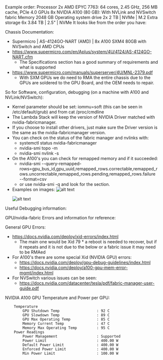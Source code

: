 
Example order:
Processor   2x AMD EPYC 7763: 64 cores, 2.45 GHz, 256 MB cache, PCIe 4.0
GPUs    8x NVIDIA A100 (80 GB): With NVLink and NVSwitch fabric
Memory  2048 GB
Operating system drive  2x 2 TB | NVMe | M.2
Extra storage   6x 3.84 TB | 2.5" | NVMe
It looks like from the order you have:

Chassis Documentation:
- Supermicro | AS-4124GO-NART (AMD) | 8x A100 SXM4 80GB with NVSwitch and AMD CPUs
- https://www.supermicro.com/en/Aplus/system/4U/4124/AS-4124GO-NART.cfm
   *  The Specifications section has a good summary of requirements and what is supported
- https://www.supermicro.com/manuals/superserver/4U/MNL-2379.pdf
   * With SXM GPUs we do need to RMA the entire chassis due to the GPUs are soldered to the GPU Board, and the OEM needs to repair.

So for Software, configuration, debugging (on a machine with A100 and NVLink/NVSwitch):
- Kernel parameter should be set:  iommu=soft (this can be seen in /etc/default/grub) and from cat /proc/cmdline
- The Lambda Stack will keep the version of NVIDIA Driver matched with nvidia-fabricmanager. 
- If you choose to  install other drivers, just make sure the Driver version is the same as the nvidia-fabricmanager version.
- You can check on the status of the fabric manager and nvlinks with:
   * systemctl status nvidia-fabricmanager
   * nvidia-smi topo -m
   * nvidia-smi nvlink -s
- On the A100's you can check for remapped memory and if it succeeded:
   * nvidia-smi --query-remapped-rows=gpu_bus_id,gpu_uuid,remapped_rows.correctable,remapped_rows.uncorrectable,remapped_rows.pending,remapped_rows.failure --format=csv
   *  or use nvidia-smi -q and look for the section.
 - Examples on images:
![alt text](https://github.com/markwdalton/lambdalabs/blob/main/documentation/GPUs/NVIDIA-GPU-Remapping-worked.png "Remapping Worked")</p>
![alt text](https://github.com/markwdalton/lambdalabs/blob/main/documentation/GPUs/NVIDIA-GPU-Remapping-failure.png "Remapping Failed")</p>

Useful Debugging information:

GPU/nvidia-fabric Errors and information for reference:</p>
General GPU Errors:
- https://docs.nvidia.com/deploy/xid-errors/index.html
    * The main one would be Xid 79 * a reboot is needed to recover, but if it repeats and it is not due to the below or a fabric issue it may need to be RMAed
- For A100's there are some special Xid (NVIDIA GPU) errors:
    * https://docs.nvidia.com/deploy/gpu-debug-guidelines/index.html
    * https://docs.nvidia.com/deploy/a100-gpu-mem-error-mgmt/index.html
- For NVSwitch various issues can be seen:
    * https://docs.nvidia.com/datacenter/tesla/pdf/fabric-manager-user-guide.pdf

NVIDIA A100 GPU Temperature and Power per GPU:
```
    Temperature
        GPU Shutdown Temp                 : 92 C
        GPU Slowdown Temp                 : 89 C
        GPU Max Operating Temp            : 85 C
        Memory Current Temp               : 47 C
        Memory Max Operating Temp         : 95 C
    Power Readings
        Power Management                  : Supported
        Power Limit                       : 400.00 W
        Default Power Limit               : 400.00 W
        Enforced Power Limit              : 400.00 W
        Min Power Limit                   : 100.00 W
```
